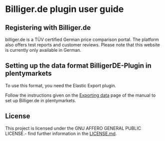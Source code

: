 
# Billiger.de plugin user guide

<div class="container-toc"></div>

## Registering with Billiger.de

billiger.de is a TÜV certified German price comparison portal. The platform also offers test reports and customer reviews. Please note that this website is currently only available in German.

## Setting up the data format BilligerDE-Plugin in plentymarkets

To use this format, you need the Elastic Export plugin.

Follow the instructions given on the [Exporting data](https://www.plentymarkets.co.uk/manual/data-exchange/exporting-data/#4) page of the manual to set up Billiger.de in plentymarkets.

## License

This project is licensed under the GNU AFFERO GENERAL PUBLIC LICENSE.- find further information in the [LICENSE.md](https://github.com/plentymarkets/plugin-elastic-export-billiger-de/blob/master/LICENSE.md).
